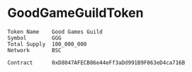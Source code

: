 # GoodGameGuildToken

```
Token Name    Good Games Guild
Symbol        GGG
Total Supply  100_000_000
Network       BSC

Contract      0xD8047AFECB86e44eFf3aDd991B9F063eD4ca716B
```
